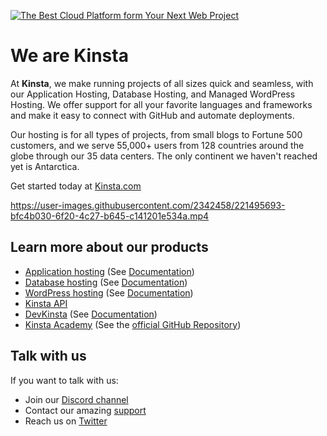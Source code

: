 [![The Best Cloud Platform form Your Next Web Project](https://user-images.githubusercontent.com/2342458/220064136-2c61e878-eb41-4c77-a5f5-482dbebeac2f.png)](https://kinsta.com)


# We are Kinsta

At **Kinsta**, we make running projects of all sizes quick and seamless, with our Application Hosting, Database Hosting, and Managed WordPress Hosting. We offer support for all your favorite languages and frameworks and make it easy to connect with GitHub and automate deployments.

Our hosting is for all types of projects, from small blogs to Fortune 500 customers, and we serve 55,000+ users from 128 countries around the globe through our 35 data centers. The only continent we haven't reached yet is Antarctica.

Get started today at [Kinsta.com](https://kinsta.com)

https://user-images.githubusercontent.com/2342458/221495693-bfc4b030-6f20-4c27-b645-c141201e534a.mp4

## Learn more about our products
- [Application hosting](https://kinsta.com/application-hosting/) (See [Documentation](https://kinsta.com/docs/application-hosting/))
- [Database hosting](https://kinsta.com/database-hosting/) (See [Documentation](https://kinsta.com/docs/database-hosting/))
- [WordPress hosting](https://kinsta.com/wordpress-hosting/) (See [Documentation](https://kinsta.com/docs/wordpress-hosting/))
- [Kinsta API](https://api-docs.kinsta.com/)
- [DevKinsta](https://kinsta.com/devkinsta/) (See [Documentation](https://kinsta.com/knowledgebase/devkinsta/))
- [Kinsta Academy](https://kinsta.com/academy/) (See the [official GitHub Repository](https://github.com/kinsta-academy))

## Talk with us
If you want to talk with us:
- Join our [Discord channel](https://discord.gg/vjRPMhFaBA)
- Contact our amazing [support](https://kinsta.com/kinsta-support/)
- Reach us on [Twitter](https://twitter.com/kinsta)
